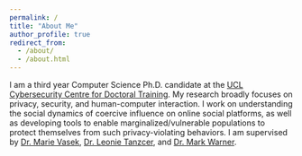 ```yaml
---
permalink: /
title: "About Me"
author_profile: true
redirect_from: 
  - /about/
  - /about.html
---
```


I am a third year Computer Science Ph.D. candidate at the [UCL Cybersecurity Centre for Doctoral Training](https://www.ucl.ac.uk/cybersecurity-cdt/). My research broadly focuses on privacy, security, and human-computer interaction. I work on understanding the social dynamics of coercive influence on online social platforms, as well as developing tools to enable marginalized/vulnerable populations to protect themselves from such privacy-violating behaviors. I am supervised by [Dr. Marie Vasek](https://mvasek.com), [Dr. Leonie Tanzcer](https://www.leonietanczer.net/about.html), and [Dr. Mark Warner](https://markjwarner.github.io).
